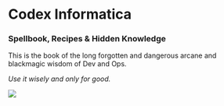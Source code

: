 # Codex Informatica

### Spellbook, Recipes & Hidden Knowledge

This is the book of the long forgotten and dangerous arcane and blackmagic wisdom of Dev and Ops.

_Use it wisely and only for good._

![](https://upload.wikimedia.org/wikipedia/commons/6/6b/Thomas_Norton_-_Ordinall_of_Alchemy-fig3.jpeg)

